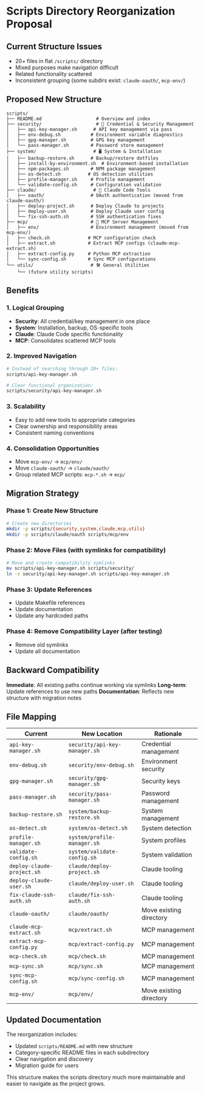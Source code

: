 # Scripts Directory Reorganization Proposal

## Current Structure Issues
- 20+ files in flat `/scripts/` directory
- Mixed purposes make navigation difficult
- Related functionality scattered
- Inconsistent grouping (some subdirs exist: `claude-oauth/`, `mcp-env/`)

## Proposed New Structure

```
scripts/
├── README.md                    # Overview and index
├── security/                    # 🔐 Credential & Security Management
│   ├── api-key-manager.sh      # API key management via pass
│   ├── env-debug.sh           # Environment variable diagnostics
│   ├── gpg-manager.sh         # GPG key management
│   └── pass-manager.sh        # Password store management
├── system/                     # 🖥️ System & Installation
│   ├── backup-restore.sh      # Backup/restore dotfiles
│   ├── install-by-environment.sh  # Environment-based installation
│   ├── npm-packages.sh        # NPM package management
│   ├── os-detect.sh          # OS detection utilities
│   ├── profile-manager.sh     # Profile management
│   └── validate-config.sh     # Configuration validation
├── claude/                     # 🤖 Claude Code Tools
│   ├── oauth/                 # OAuth authentication (moved from claude-oauth/)
│   ├── deploy-project.sh      # Deploy Claude to projects
│   ├── deploy-user.sh         # Deploy Claude user config
│   └── fix-ssh-auth.sh        # SSH authentication fixes
├── mcp/                       # 🔌 MCP Server Management
│   ├── env/                   # Environment management (moved from mcp-env/)
│   ├── check.sh              # MCP configuration check
│   ├── extract.sh            # Extract MCP configs (claude-mcp-extract.sh)
│   ├── extract-config.py     # Python MCP extraction
│   └── sync-config.sh        # Sync MCP configurations
└── utils/                     # 🛠️ General Utilities
    └── (future utility scripts)
```

## Benefits

### 1. **Logical Grouping**
- **Security**: All credential/key management in one place
- **System**: Installation, backup, OS-specific tools  
- **Claude**: Claude Code specific functionality
- **MCP**: Consolidates scattered MCP tools

### 2. **Improved Navigation**
```bash
# Instead of searching through 20+ files:
scripts/api-key-manager.sh

# Clear functional organization:
scripts/security/api-key-manager.sh
```

### 3. **Scalability**
- Easy to add new tools to appropriate categories
- Clear ownership and responsibility areas
- Consistent naming conventions

### 4. **Consolidation Opportunities**
- Move `mcp-env/` → `mcp/env/`  
- Move `claude-oauth/` → `claude/oauth/`
- Group related MCP scripts: `mcp-*.sh` → `mcp/`

## Migration Strategy

### Phase 1: Create New Structure
```bash
# Create new directories
mkdir -p scripts/{security,system,claude,mcp,utils}
mkdir -p scripts/claude/oauth scripts/mcp/env
```

### Phase 2: Move Files (with symlinks for compatibility)
```bash
# Move and create compatibility symlinks
mv scripts/api-key-manager.sh scripts/security/
ln -s security/api-key-manager.sh scripts/api-key-manager.sh
```

### Phase 3: Update References
- Update Makefile references
- Update documentation  
- Update any hardcoded paths

### Phase 4: Remove Compatibility Layer (after testing)
- Remove old symlinks
- Update all documentation

## Backward Compatibility

**Immediate**: All existing paths continue working via symlinks
**Long-term**: Update references to use new paths
**Documentation**: Reflects new structure with migration notes

## File Mapping

| Current | New Location | Rationale |
|---------|--------------|-----------|
| `api-key-manager.sh` | `security/api-key-manager.sh` | Credential management |
| `env-debug.sh` | `security/env-debug.sh` | Environment security |
| `gpg-manager.sh` | `security/gpg-manager.sh` | Security keys |
| `pass-manager.sh` | `security/pass-manager.sh` | Password management |
| `backup-restore.sh` | `system/backup-restore.sh` | System management |
| `os-detect.sh` | `system/os-detect.sh` | System detection |
| `profile-manager.sh` | `system/profile-manager.sh` | System profiles |
| `validate-config.sh` | `system/validate-config.sh` | System validation |
| `deploy-claude-project.sh` | `claude/deploy-project.sh` | Claude tooling |
| `deploy-claude-user.sh` | `claude/deploy-user.sh` | Claude tooling |
| `fix-claude-ssh-auth.sh` | `claude/fix-ssh-auth.sh` | Claude tooling |
| `claude-oauth/` | `claude/oauth/` | Move existing directory |
| `claude-mcp-extract.sh` | `mcp/extract.sh` | MCP management |
| `extract-mcp-config.py` | `mcp/extract-config.py` | MCP management |
| `mcp-check.sh` | `mcp/check.sh` | MCP management |
| `mcp-sync.sh` | `mcp/sync.sh` | MCP management |
| `sync-mcp-config.sh` | `mcp/sync-config.sh` | MCP management |
| `mcp-env/` | `mcp/env/` | Move existing directory |

## Updated Documentation

The reorganization includes:
- Updated `scripts/README.md` with new structure
- Category-specific README files in each subdirectory
- Clear navigation and discovery
- Migration guide for users

This structure makes the scripts directory much more maintainable and easier to navigate as the project grows.